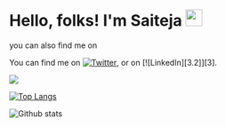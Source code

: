 

# Hello, folks! I'm Saiteja <img src="https://raw.githubusercontent.com/MartinHeinz/MartinHeinz/master/wave.gif" width="30px">


you can also find me on

<!-- Actual text -->

You can find me on [![Twitter][1.2]][1], or on [![LinkedIn][3.2]][3].

<!-- Icons -->

[1.2]: http://i.imgur.com/wWzX9uB.png (twitter icon without padding)
[2.2]: https://raw.githubusercontent.com/MartinHeinz/MartinHeinz/master/linkedin-3-16.png (LinkedIn icon without padding)

<!-- Links to your social media accounts -->

[1]: https://twitter.com/Martin_Heinz_
[2]: https://www.linkedin.com/in/heinz-martin/

<img src="https://www.linkedin.com/in/saiteja05" />





[![Top Langs](https://github-readme-stats.vercel.app/api/top-langs/?username=saiteja-05)](https://github.com/saiteja-05/github-readme-stats)



![Github stats](https://github-readme-stats.vercel.app/api?username=saiteja-05&show_icons=true&theme=vue)








<!--
**saiteja-05/saiteja-05** is a ✨ _special_ ✨ repository because its `README.md` (this file) appears on your GitHub profile.

Here are some ideas to get you started:

- 🔭 I’m currently Purshuing PG diploma BigData Analytics course at CDAC(know-it) Pune
- 🌱 I’m currently learning Bigdata,Machine Learning,Artificial intelligence 
- 👯 I’m looking to work on the data analyst,data engineer roles...
- 🤔 I’m looking for help with ...
- 💬 Ask me about ...
- 📫 How to reach me: ...
- 😄 Pronouns: ...
- ⚡ Fun fact: ...


Here are some ideas to get you started:

- 🔭 I’m currently Purshuing PG diploma BigData Analytics course at CDAC(know-it) Pune
- 🌱 I’m currently learning Big data,Machine Learning,Artificial intelligence 
- 👯 I’m looking to work on the data analyst,data engineer roles...
- 🤔 I’m looking for help to develop my overall skills in technical field
- 💬 Ask me about anything related to Python/Machine Learning/Big Data
- 📫 How to reach me: saiteja.n97@gmail.com
- ⚡ Fun fact: ...

![Github stats](https://github-readme-stats.vercel.app/api?username=saiteja-05)

-->



